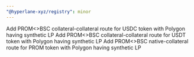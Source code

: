 ```yaml
---
"@hyperlane-xyz/registry": minor
---
```


Add PROM<>BSC collateral-collateral route for USDC token with Polygon having synthetic LP
Add PROM<>BSC collateral-collateral route for USDT token with Polygon having synthetic LP
Add PROM<>BSC native-collateral route for PROM token with Polygon having synthetic LP
